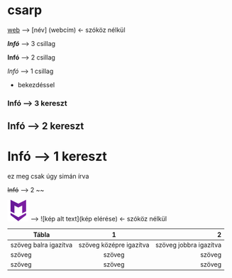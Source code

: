 # csarp

[web](https://www.bringaboard.hu) --> [név] (webcím) <- szóköz nélkül

***Infó*** --> 3 csillag

**Infó** --> 2 csillag

*Infó* --> 1 csillag

- bekezdéssel

### Infó --> 3 kereszt

## Infó --> 2 kereszt

# Infó --> 1 kereszt

ez meg csak úgy simán írva

~~Infó~~ --> 2 ~~

![kép alt text](https://github.com/adam-p/markdown-here/raw/master/src/common/images/icon48.png) -->  ![kép alt text](kép elérése)  <- szóköz nélkül


| Tábla                  | 1                       | 2                       |
|------------------------|:----------------------: | -----:                  |
| szöveg balra igazítva  | szöveg középre igazítva | szöveg jobbra igazítva  |
| szöveg                 | szöveg                  | szöveg                  |
| szöveg                 | szöveg                  | szöveg                  |
  
